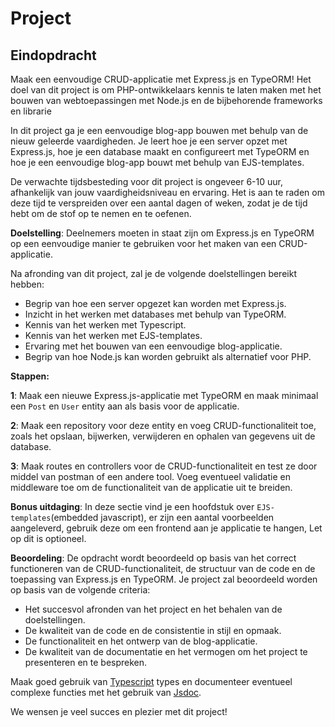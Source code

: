 # Project

## Eindopdracht

Maak een eenvoudige CRUD-applicatie met Express.js en TypeORM! Het doel van dit project is om PHP-ontwikkelaars kennis te laten maken met het bouwen van webtoepassingen met Node.js en de bijbehorende frameworks en librarie

In dit project ga je een eenvoudige blog-app bouwen met behulp van de nieuw geleerde vaardigheden. Je leert hoe je een server opzet met Express.js, hoe je een database maakt en configureert met TypeORM en hoe je een eenvoudige blog-app bouwt met behulp van EJS-templates.

De verwachte tijdsbesteding voor dit project is ongeveer 6-10 uur, afhankelijk van jouw vaardigheidsniveau en ervaring. Het is aan te raden om deze tijd te verspreiden over een aantal dagen of weken, zodat je de tijd hebt om de stof op te nemen en te oefenen.

**Doelstelling**: Deelnemers moeten in staat zijn om Express.js en TypeORM op een eenvoudige manier te gebruiken voor het maken van een CRUD-applicatie.

Na afronding van dit project, zal je de volgende doelstellingen bereikt hebben:

- Begrip van hoe een server opgezet kan worden met Express.js.
- Inzicht in het werken met databases met behulp van TypeORM.
- Kennis van het werken met Typescript.
- Kennis van het werken met EJS-templates.
- Ervaring met het bouwen van een eenvoudige blog-applicatie.
- Begrip van hoe Node.js kan worden gebruikt als alternatief voor PHP.

**Stappen:**

**1**: Maak een nieuwe Express.js-applicatie met TypeORM en maak minimaal een `Post` en `User` entity aan als basis voor de applicatie.

**2**: Maak een repository voor deze entity en voeg CRUD-functionaliteit toe, zoals het opslaan, bijwerken, verwijderen en ophalen van gegevens uit de database.

**3**: Maak routes en controllers voor de CRUD-functionaliteit en test ze door middel van postman of een andere tool.
Voeg eventueel validatie en middleware toe om de functionaliteit van de applicatie uit te breiden.

**Bonus uitdaging**: In deze sectie vind je een hoofdstuk over `EJS-templates`(embedded javascript), er zijn een aantal voorbeelden aangeleverd, gebruik deze om een frontend aan je applicatie te hangen, Let op dit is optioneel.

**Beoordeling**: De opdracht wordt beoordeeld op basis van het correct functioneren van de CRUD-functionaliteit, de structuur van de code en de toepassing van Express.js en TypeORM.
Je project zal beoordeeld worden op basis van de volgende criteria:

- Het succesvol afronden van het project en het behalen van de doelstellingen.
- De kwaliteit van de code en de consistentie in stijl en opmaak.
- De functionaliteit en het ontwerp van de blog-applicatie.
- De kwaliteit van de documentatie en het vermogen om het project te presenteren en te bespreken.

Maak goed gebruik van [Typescript] types en documenteer eventueel complexe functies met het gebruik van [Jsdoc].

We wensen je veel succes en plezier met dit project!

[typescript]: https://www.typescriptlang.org/docs/handbook/2/everyday-types.html
[jsdoc]: https://jsdoc.app/
